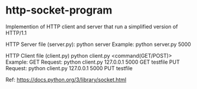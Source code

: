 # http-socket-program
Implemention of HTTP client and server that run a simplified version of HTTP/1.1

HTTP Server file (server.py):
    python server <port>
 Example: python server.py 5000 

HTTP Client file (client.py)
    python client.py <hostname> <port> <command(GET/POST)> <filename>
Example: 
    GET Request: python client.py 127.0.0.1 5000 GET testfile
    PUT Request: python client.py 127.0.0.1 5000 PUT testfile


Ref: https://docs.python.org/3/library/socket.html
